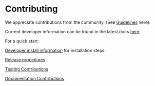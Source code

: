 # Contributing

We appreciate contributions from the community. (See [Guidelines](docs/source/contributing.md) here).

Current developer information can be found in the latest docs [here](https://ipywidgets.readthedocs.io/en/latest/developer_docs.html).

For a quick start:

[Developer install information](docs/source/dev_install.md) for installation steps.

[Release procedures](docs/source/dev_release.md)

[Testing Contributions](docs/source/dev_testing.md)

[Documentation Contributions](docs/source/dev_docs.md)
